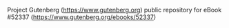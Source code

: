 Project Gutenberg (https://www.gutenberg.org) public repository for
eBook #52337 (https://www.gutenberg.org/ebooks/52337)
